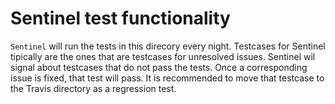 # Sentinel test functionality

`Sentinel` will run the tests in this direcory every night.
Testcases for Sentinel tipically are the ones that are testcases for unresolved issues.
Sentinel wil signal about testcases that do not pass the tests.
Once a corresponding issue is fixed, that test will pass. 
It is recommended to move that testcase to the Travis directory as a regression test.